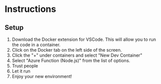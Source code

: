 # Instructions

## Setup

1. Download the Docker extension for VSCode. This will allow you to run the code in a container.
2. Click on the Docker tab on the left side of the screen.
3. Click the "+" under containers and select "New Dev Container"
4. Select "Azure Function (Node.js)" from the list of options.
5. Trust people
6. Let it run
7. Enjoy your new environment!
